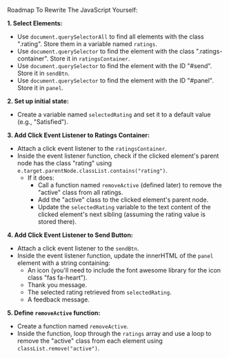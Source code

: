 Roadmap To Rewrite The JavaScript Yourself:

**1. Select Elements:**

- Use `document.querySelectorAll` to find all elements with the class ".rating". Store them in a variable named `ratings`.
- Use `document.querySelector` to find the element with the class ".ratings-container". Store it in `ratingsContainer`.
- Use `document.querySelector` to find the element with the ID "#send". Store it in `sendBtn`.
- Use `document.querySelector` to find the element with the ID "#panel". Store it in `panel`.

**2. Set up initial state:**

- Create a variable named `selectedRating` and set it to a default value (e.g., "Satisfied").

**3. Add Click Event Listener to Ratings Container:**

- Attach a click event listener to the `ratingsContainer`.
- Inside the event listener function, check if the clicked element's parent node has the class "rating" using `e.target.parentNode.classList.contains("rating")`.
  - If it does:
    - Call a function named `removeActive` (defined later) to remove the "active" class from all ratings.
    - Add the "active" class to the clicked element's parent node.
    - Update the `selectedRating` variable to the text content of the clicked element's next sibling (assuming the rating value is stored there).

**4. Add Click Event Listener to Send Button:**

- Attach a click event listener to the `sendBtn`.
- Inside the event listener function, update the innerHTML of the `panel` element with a string containing:
  - An icon (you'll need to include the font awesome library for the icon class "fas fa-heart").
  - Thank you message.
  - The selected rating retrieved from `selectedRating`.
  - A feedback message.

**5. Define `removeActive` function:**

- Create a function named `removeActive`.
- Inside the function, loop through the `ratings` array and use a loop to remove the "active" class from each element using `classList.remove("active")`.

